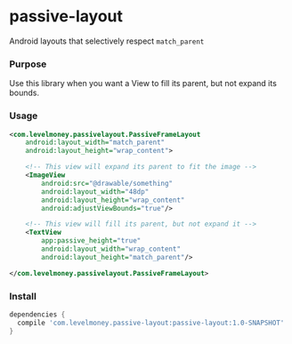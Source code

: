 # passive-layout
Android layouts that selectively respect `match_parent`

### Purpose
Use this library when you want a View to fill its parent, but not expand its bounds.

### Usage

```xml
<com.levelmoney.passivelayout.PassiveFrameLayout
    android:layout_width="match_parent"
    android:layout_height="wrap_content">

    <!-- This view will expand its parent to fit the image -->
    <ImageView
        android:src="@drawable/something"
        android:layout_width="48dp"
        android:layout_height="wrap_content"
        android:adjustViewBounds="true"/>

    <!-- This view will fill its parent, but not expand it -->
    <TextView
        app:passive_height="true"
        android:layout_width="wrap_content"
        android:layout_height="match_parent"/>

</com.levelmoney.passivelayout.PassiveFrameLayout>
```

### Install

```gradle
dependencies {
  compile 'com.levelmoney.passive-layout:passive-layout:1.0-SNAPSHOT'
}
```
